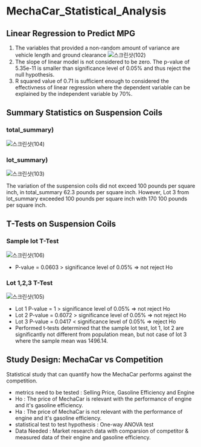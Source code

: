 # MechaCar_Statistical_Analysis

## Linear Regression to Predict MPG
1. The variables that provided a non-random amount of variance are vehicle length and ground clearance 
 ![스크린샷(102)](https://user-images.githubusercontent.com/85276431/136739512-7a493cec-9bb2-419e-8020-b0f75365e43d.png)
2. The slope of linear model is not considered to be zero. The p-value of 5.35e-11 is smaller than significance level of 0.05% and thus reject the null hypothesis.
3. R squared value of 0.71 is sufficient enough to considered the effectivness of linear regression where the dependent variable can be explained by the independent variable by 70%.

## Summary Statistics on Suspension Coils

### total_summary) 
![스크린샷(104)](https://user-images.githubusercontent.com/85276431/136740464-2cc98aa2-7529-4f22-9228-be888b5eba1a.png)

### lot_summary)
![스크린샷(103)](https://user-images.githubusercontent.com/85276431/136740470-b9cc4e11-b9d9-4358-b087-2b1a199dfcbf.png)

The variation of the suspension coils did not exceed 100 pounds per square inch, in total_summary 62.3 pounds per square inch.
However, Lot 3 from lot_summary exceeded 100 pounds per square inch with 170 100 pounds per square inch.

## T-Tests on Suspension Coils
### Sample lot T-Test
![스크린샷(106)](https://user-images.githubusercontent.com/85276431/136741108-8b11a078-7b02-41c2-8de7-5f49e9eafbb9.png)
 - P-value = 0.0603 > significance level of 0.05% => not reject Ho
### Lot 1,2,3 T-Test
![스크린샷(105)](https://user-images.githubusercontent.com/85276431/136741213-032560c6-5b72-4bc3-9b2b-f4bf7c5bd205.png)
 - Lot 1 P-value = 1 > significance level of 0.05% => not reject Ho
 - Lot 2 P-value = 0.6072 > significance level of 0.05% => not reject Ho
 - Lot 3 P-value = 0.0417 < significance level of 0.05% => reject Ho
 - Performed t-tests determined that the sample lot test, lot 1, lot 2 are significantly not different from population mean, but not case of lot 3 where the sample mean was 1496.14. 

## Study Design: MechaCar vs Competition

Statistical study that can quantify how the MechaCar performs against the competition.
 - metrics need to be tested : Selling Price, Gasoline Efficiency and Engine
 - Ho : The price of MechaCar is relevant with the performance of engine and it's gasoline efficiency.
 - Ha : The price of MechaCar is not relevant with the performance of engine and it's gasoline efficiency.
 - statistical test to test hypothesis : One-way ANOVA test
 - Data Needed : Market research data with comparsion of competitor & measured data of their engine and gasoline efficiency.
 
